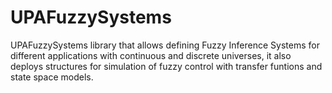 # UPAFuzzySystems
UPAFuzzySystems library that allows defining Fuzzy Inference Systems for different applications with continuous and discrete universes, it also deploys structures for simulation of fuzzy control with transfer funtions and state space models.
